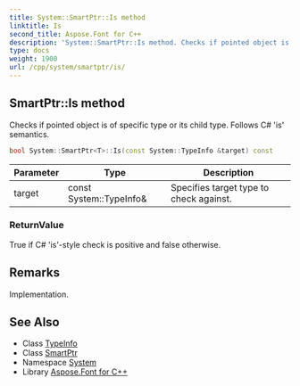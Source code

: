 ```yaml
---
title: System::SmartPtr::Is method
linktitle: Is
second_title: Aspose.Font for C++
description: 'System::SmartPtr::Is method. Checks if pointed object is of specific type or its child type. Follows C# ''is'' semantics in C++.'
type: docs
weight: 1900
url: /cpp/system/smartptr/is/
---
```

## SmartPtr::Is method


Checks if pointed object is of specific type or its child type. Follows C# 'is' semantics.

```cpp
bool System::SmartPtr<T>::Is(const System::TypeInfo &target) const
```


| Parameter | Type | Description |
| --- | --- | --- |
| target | const System::TypeInfo\& | Specifies target type to check against. |

### ReturnValue

True if C# 'is'-style check is positive and false otherwise.
## Remarks


Implementation.

## See Also

* Class [TypeInfo](../../typeinfo/)
* Class [SmartPtr](../)
* Namespace [System](../../)
* Library [Aspose.Font for C++](../../../)
